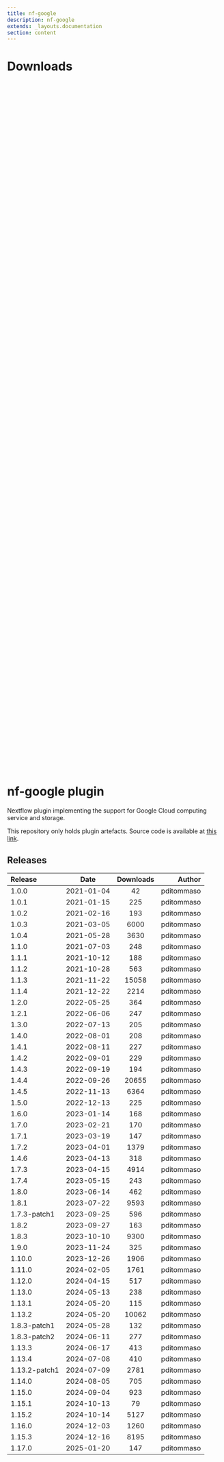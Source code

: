 ```yaml
---
title: nf-google
description: nf-google
extends: _layouts.documentation
section: content
---
```


# Downloads

<div style="position: relative; height:40vh; width:80vw">
    <canvas id="releases"></canvas>
</div>
<script type="module" src="nf-plugins-stats/docs/nf-google/nf-google.js"></script>

# nf-google plugin 

Nextflow plugin implementing the support for Google Cloud computing service and storage. 

This repository only holds plugin artefacts. Source code is available at [this link](https://github.com/nextflow-io/nextflow/tree/master/plugins/nf-google). 


## Releases

| Release                               |                       Date                       |                   Downloads                    |                           Author |
| :------------ |:------------------------------------------------:|:----------------------------------------------:|---------------------------------:|
 |  1.0.0                                               | 2021-01-04                                          | 42                                                 | pditommaso                                         |
 |  1.0.1                                               | 2021-01-15                                          | 225                                                | pditommaso                                         |
 |  1.0.2                                               | 2021-02-16                                          | 193                                                | pditommaso                                         |
 |  1.0.3                                               | 2021-03-05                                          | 6000                                               | pditommaso                                         |
 |  1.0.4                                               | 2021-05-28                                          | 3630                                               | pditommaso                                         |
 |  1.1.0                                               | 2021-07-03                                          | 248                                                | pditommaso                                         |
 |  1.1.1                                               | 2021-10-12                                          | 188                                                | pditommaso                                         |
 |  1.1.2                                               | 2021-10-28                                          | 563                                                | pditommaso                                         |
 |  1.1.3                                               | 2021-11-22                                          | 15058                                              | pditommaso                                         |
 |  1.1.4                                               | 2021-12-22                                          | 2214                                               | pditommaso                                         |
 |  1.2.0                                               | 2022-05-25                                          | 364                                                | pditommaso                                         |
 |  1.2.1                                               | 2022-06-06                                          | 247                                                | pditommaso                                         |
 |  1.3.0                                               | 2022-07-13                                          | 205                                                | pditommaso                                         |
 |  1.4.0                                               | 2022-08-01                                          | 208                                                | pditommaso                                         |
 |  1.4.1                                               | 2022-08-11                                          | 227                                                | pditommaso                                         |
 |  1.4.2                                               | 2022-09-01                                          | 229                                                | pditommaso                                         |
 |  1.4.3                                               | 2022-09-19                                          | 194                                                | pditommaso                                         |
 |  1.4.4                                               | 2022-09-26                                          | 20655                                              | pditommaso                                         |
 |  1.4.5                                               | 2022-11-13                                          | 6364                                               | pditommaso                                         |
 |  1.5.0                                               | 2022-12-13                                          | 225                                                | pditommaso                                         |
 |  1.6.0                                               | 2023-01-14                                          | 168                                                | pditommaso                                         |
 |  1.7.0                                               | 2023-02-21                                          | 170                                                | pditommaso                                         |
 |  1.7.1                                               | 2023-03-19                                          | 147                                                | pditommaso                                         |
 |  1.7.2                                               | 2023-04-01                                          | 1379                                               | pditommaso                                         |
 |  1.4.6                                               | 2023-04-13                                          | 318                                                | pditommaso                                         |
 |  1.7.3                                               | 2023-04-15                                          | 4914                                               | pditommaso                                         |
 |  1.7.4                                               | 2023-05-15                                          | 243                                                | pditommaso                                         |
 |  1.8.0                                               | 2023-06-14                                          | 462                                                | pditommaso                                         |
 |  1.8.1                                               | 2023-07-22                                          | 9593                                               | pditommaso                                         |
 |  1.7.3-patch1                                        | 2023-09-25                                          | 596                                                | pditommaso                                         |
 |  1.8.2                                               | 2023-09-27                                          | 163                                                | pditommaso                                         |
 |  1.8.3                                               | 2023-10-10                                          | 9300                                               | pditommaso                                         |
 |  1.9.0                                               | 2023-11-24                                          | 325                                                | pditommaso                                         |
 |  1.10.0                                              | 2023-12-26                                          | 1906                                               | pditommaso                                         |
 |  1.11.0                                              | 2024-02-05                                          | 1761                                               | pditommaso                                         |
 |  1.12.0                                              | 2024-04-15                                          | 517                                                | pditommaso                                         |
 |  1.13.0                                              | 2024-05-13                                          | 238                                                | pditommaso                                         |
 |  1.13.1                                              | 2024-05-20                                          | 115                                                | pditommaso                                         |
 |  1.13.2                                              | 2024-05-20                                          | 10062                                              | pditommaso                                         |
 |  1.8.3-patch1                                        | 2024-05-28                                          | 132                                                | pditommaso                                         |
 |  1.8.3-patch2                                        | 2024-06-11                                          | 277                                                | pditommaso                                         |
 |  1.13.3                                              | 2024-06-17                                          | 413                                                | pditommaso                                         |
 |  1.13.4                                              | 2024-07-08                                          | 410                                                | pditommaso                                         |
 |  1.13.2-patch1                                       | 2024-07-09                                          | 2781                                               | pditommaso                                         |
 |  1.14.0                                              | 2024-08-05                                          | 705                                                | pditommaso                                         |
 |  1.15.0                                              | 2024-09-04                                          | 923                                                | pditommaso                                         |
 |  1.15.1                                              | 2024-10-13                                          | 79                                                 | pditommaso                                         |
 |  1.15.2                                              | 2024-10-14                                          | 5127                                               | pditommaso                                         |
 |  1.16.0                                              | 2024-12-03                                          | 1260                                               | pditommaso                                         |
 |  1.15.3                                              | 2024-12-16                                          | 8195                                               | pditommaso                                         |
 |  1.17.0                                              | 2025-01-20                                          | 147                                                | pditommaso                                         |
